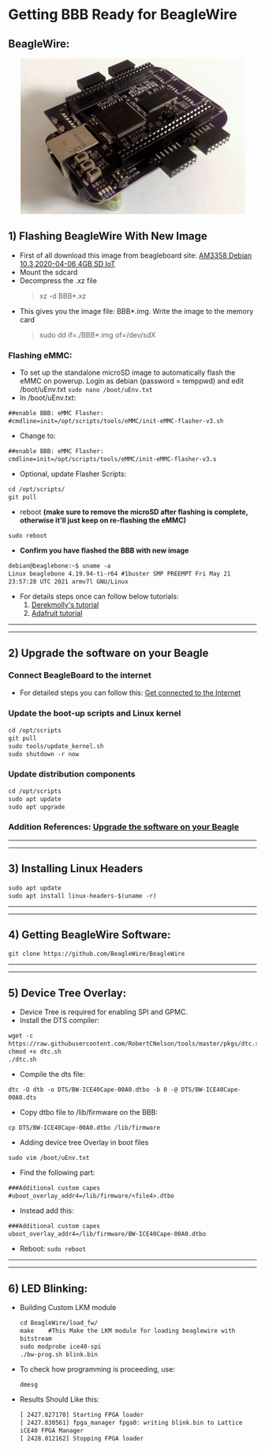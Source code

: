 # Getting BBB Ready for BeagleWire

## BeagleWire:

<p align="center">
    <img width="455" height="315" src="../assets/beaglewire.png">
</p>

## 1) Flashing BeagleWire With New Image

- First of all download this image from beagleboard site: [AM3358 Debian 10.3 2020-04-06 4GB SD IoT](https://debian.beagleboard.org/images/bone-debian-10.3-iot-armhf-2020-04-06-4gb.img.xz)
- Mount the sdcard
- Decompress the .xz file
    > xz -d BBB*.xz
- This gives you the image file: BBB*.img. Write the image to the memory card 
    > sudo dd if=./BBB*.img of=/dev/sdX

### Flashing eMMC:
- To set up the standalone microSD image to automatically flash the eMMC on powerup. Login as debian (password = temppwd) and edit /boot/uEnv.txt `sudo nano /boot/uEnv.txt`
- In /boot/uEnv.txt:
```
##enable BBB: eMMC Flasher:
#cmdline=init=/opt/scripts/tools/eMMC/init-eMMC-flasher-v3.sh
```
- Change to:
```
##enable BBB: eMMC Flasher:
cmdline=init=/opt/scripts/tools/eMMC/init-eMMC-flasher-v3.s
```
- Optional, update Flasher Scripts:
```
cd /opt/scripts/
git pull
```
- reboot  **(make sure to remove the microSD after flashing is complete, otherwise it'll just keep on re-flashing the eMMC)**
```
sudo reboot
```
- **Confirm you have flashed the BBB with new image**
```
debian@beaglebone:~$ uname -a
Linux beaglebone 4.19.94-ti-r64 #1buster SMP PREEMPT Fri May 21 23:57:28 UTC 2021 armv7l GNU/Linux
```
- For details steps once can follow below tutorials:
    1. [Derekmolly's tutorial](http://derekmolloy.ie/write-a-new-image-to-the-beaglebone-black/)
    2. [Adafruit tutorial](https://learn.adafruit.com/beaglebone-black-installing-operating-systems/flashing-the-beaglebone-black)

---
---

## 2) Upgrade the software on your Beagle

### Connect BeagleBoard to the internet
- For detailed steps you can follow this: [Get connected to the Internet](https://beagleboard.org/upgrade#:~:text=There%20are%204%20main%20steps,up%20scripts%20and%20Linux%20kernel&text=Update%20examples%20in%20the%20Cloud9%20IDE%20workspace)

### Update the boot-up scripts and Linux kernel
```
cd /opt/scripts
git pull
sudo tools/update_kernel.sh
sudo shutdown -r now
```
### Update distribution components
```
cd /opt/scripts
sudo apt update
sudo apt upgrade
```
### Addition References: [Upgrade the software on your Beagle](https://beagleboard.org/upgrade#:~:text=There%20are%204%20main%20steps,up%20scripts%20and%20Linux%20kernel&text=Update%20examples%20in%20the%20Cloud9%20IDE%20workspace)

---
---

## 3) Installing Linux Headers
```
sudo apt update
sudo apt install linux-headers-$(uname -r)
```
---
---
## 4) Getting BeagleWire Software:
```
git clone https://github.com/BeagleWire/BeagleWire 
```
---
---
## 5) Device Tree Overlay:
- Device Tree is required for enabling SPI and GPMC.
- Install the DTS compiler:
```
wget -c https://raw.githubusercontent.com/RobertCNelson/tools/master/pkgs/dtc.sh
chmod +x dtc.sh
./dtc.sh
```
- Compile the dts file:
```
dtc -O dtb -o DTS/BW-ICE40Cape-00A0.dtbo -b 0 -@ DTS/BW-ICE40Cape-00A0.dts
```
- Copy dtbo file to /lib/firmware on the BBB:
```
cp DTS/BW-ICE40Cape-00A0.dtbo /lib/firmware
```
- Adding device tree Overlay in boot files
```
sudo vim /boot/uEnv.txt
```
- Find the following part:
```
###Additional custom capes
#uboot_overlay_addr4=/lib/firmware/<file4>.dtbo
```
- Instead add this:
```
###Additional custom capes
uboot_overlay_addr4=/lib/firmware/BW-ICE40Cape-00A0.dtbo
```
- Reboot: `sudo reboot`

---
---
## 6) LED Blinking:
- Building Custom LKM module
    ```
    cd BeagleWire/load_fw/
    make    #This Make the LKM module for loading beaglewire with bitstream
    sudo modprobe ice40-spi
    ./bw-prog.sh blink.bin
    ```
- To check how programming is proceeding, use:
    ```
    dmesg
    ```
- Results Should Like this:
    ```
    [ 2427.827170] Starting FPGA loader 
    [ 2427.830561] fpga_manager fpga0: writing blink.bin to Lattice iCE40 FPGA Manager
    [ 2428.012162] Stopping FPGA loader     
    ```